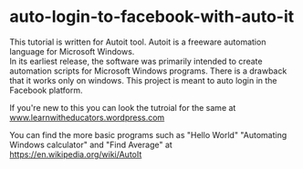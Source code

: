 # auto-login-to-facebook-with-auto-it
This tutorial is written for Autoit tool. Autoit is a freeware automation language for Microsoft Windows.  
In its earliest release, the software was primarily intended to create automation scripts for Microsoft Windows programs.
There is a drawback that it works only on windows. 
This project is meant to auto login in the Facebook platform.

If you're new to this you can look the tutroial for the same at www.learnwitheducators.wordpress.com

You can find the more basic programs such as "Hello World" "Automating Windows calculator" and "Find Average" at https://en.wikipedia.org/wiki/AutoIt 
